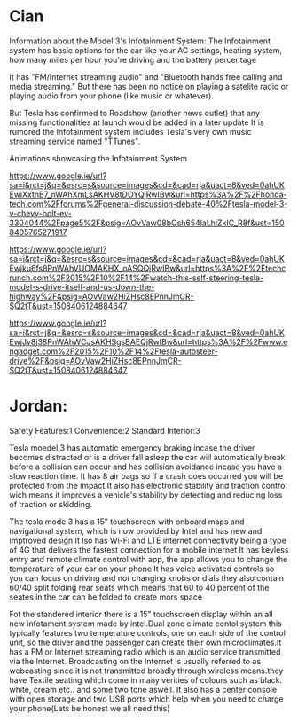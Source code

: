 # Cian
Information about the Model 3's Infotainment System:
The Infotainment system has basic options for the car like your AC settings, heating system, how many miles per hour you're driving and the battery percentage

It has  "FM/Internet streaming audio" and "Bluetooth hands free calling and media streaming." But there has been no notice on playing a satelite radio or playing audio from your phone (like music or whatever).

But Tesla has confirmed to Roadshow (another news outlet) that any missing functionalities at launch would be added in a later update
It is rumored the Infotainment system includes Tesla's very own music streaming service named "TTunes".

Animations showcasing the Infotainment System

https://www.google.ie/url?sa=i&rct=j&q=&esrc=s&source=images&cd=&cad=rja&uact=8&ved=0ahUKEwiXxtnB7_nWAhXmLsAKHV8tDOYQjRwIBw&url=https%3A%2F%2Fhonda-tech.com%2Fforums%2Fgeneral-discussion-debate-40%2Ftesla-model-3-v-chevy-bolt-ev-3304044%2Fpage5%2F&psig=AOvVaw08bOsh654laLhlZxIC_R8f&ust=1508405765271917

https://www.google.ie/url?sa=i&rct=j&q=&esrc=s&source=images&cd=&cad=rja&uact=8&ved=0ahUKEwjku6fs8PnWAhVUOMAKHX_oASQQjRwIBw&url=https%3A%2F%2Ftechcrunch.com%2F2015%2F10%2F14%2Fwatch-this-self-steering-tesla-model-s-drive-itself-and-us-down-the-highway%2F&psig=AOvVaw2HiZHsc8EPnnJmCR-SQ2tT&ust=1508406124884647

https://www.google.ie/url?sa=i&rct=j&q=&esrc=s&source=images&cd=&cad=rja&uact=8&ved=0ahUKEwjJv8j38PnWAhWCJsAKHSgsBAEQjRwIBw&url=https%3A%2F%2Fwww.engadget.com%2F2015%2F10%2F14%2Ftesla-autosteer-drive%2F&psig=AOvVaw2HiZHsc8EPnnJmCR-SQ2tT&ust=1508406124884647




# Jordan:
Safety Features:1
Convenience:2
Standard Interior:3

Tesla moedel 3 has automatic emergency braking incase the driver becomes distracted
 or is a driver fall asleep the car will automatically break before a collision can occur and has collision avoidance
 incase you have a slow reaction time. It has 8 air bags so if a crash does occurred
 you will be protected from the impact.It also has electronic stability and traction control wich means it improves a vehicle's stability by detecting and reducing loss of traction or skidding.
 
 The tesla mode 3 has a 15″ touchscreen with onboard maps and navigational system, which is now provided by Intel and has new and imptroved design
It lso has Wi-Fi and LTE internet connectivity being a type of 4G that delivers the fastest connection for a mobile internet
 It has keyless entry and remote climate control with app, the app allows you to change the temperature of your car on your phone
 It has voice activated controls so you can focus on driving and not changing knobs or dials
 they also contain 60/40 split folding rear seats which means that 60 to 40 percent of the seates in the car can be folded to create mors space

Fot the standered interior there is a 15" touchscreen display within an all new infotament system made by intel.Dual zone climate contol system  this typically features two temperature controls, one on each side of the control unit, so the driver and the passenger can create their own microclimates.It has a FM or Internet streaming radio which is an audio service transmitted via the Internet. Broadcasting on the Internet is usually referred to as webcasting since it is not transmitted broadly through wireless means.they have Textile seating which come in many verities of colours such as black. white, cream etc.. and some two tone aswell. It also has a center console with open storage and two USB ports which help when you need to charge your phone(Lets be honest we all need this)

